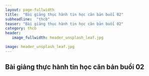 ```yaml
---
layout: page-fullwidth
title:  "Bài giảng thục hành tin học căn bản buổi 02"
subheadline:  "thcb"
teaser: "Bài giảng thục hành tin học căn bản buổi 02"
category: thcb
header:
   image_fullwidth: header_unsplash_leaf.jpg

image: header_unsplash_leaf.jpg
---
```


## Bài giảng thực hành tin học căn bản buổi 02

